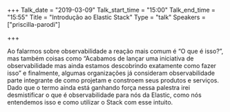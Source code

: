 +++
Talk_date = "2019-03-09"
Talk_start_time = "15:00"
Talk_end_time = "15:55"
Title = "Introdução ao Elastic Stack"
Type = "talk"
Speakers = ["priscilla-parodi"]

+++

Ao falarmos sobre observabilidade a reação mais comum é “O que é isso?”, mas também coisas como “Acabamos de lançar uma iniciativa de observabilidade mas ainda estamos descobrindo exatamente como fazer isso” e finalmente, algumas organizações já consideram observabilidade parte integrante de como projetam e constroem seus produtos e serviços. Dado que o termo ainda está ganhando força nessa palestra irei desmistificar o que é observabilidade para nós da Elastic, como nós entendemos isso e como utilizar o Stack com esse intuito.

